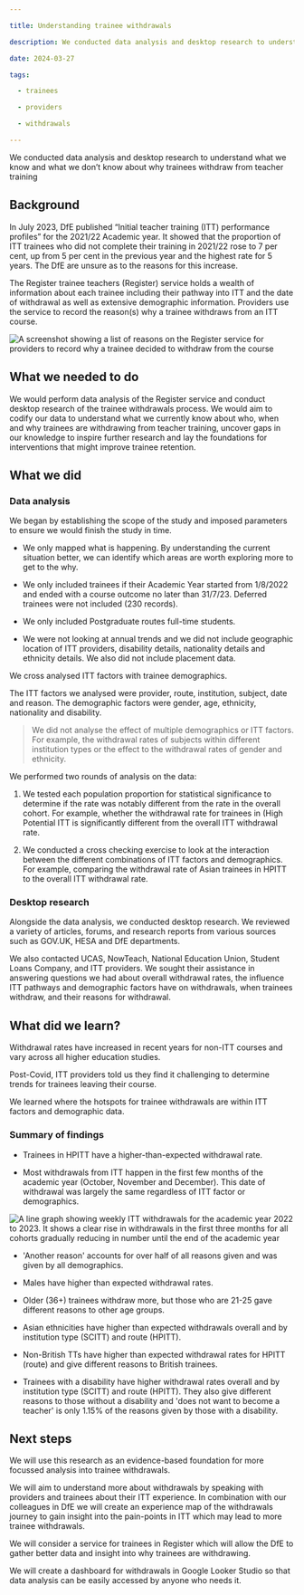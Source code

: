 ```yaml
---  

title: Understanding trainee withdrawals  

description: We conducted data analysis and desktop research to understand what we know and what we don’t know about why trainees withdraw from teacher training  

date: 2024-03-27  

tags:  

  - trainees  

  - providers  

  - withdrawals   

---  
```


We conducted data analysis and desktop research to understand what we know and what we don’t know about why trainees withdraw from teacher training  

## Background  

In July 2023, DfE published “Initial teacher training (ITT) performance profiles” for the 2021/22 Academic year. It showed that the proportion of ITT trainees who did not complete their training in 2021/22 rose to 7 per cent, up from 5 per cent in the previous year and the highest rate for 5 years. The DfE are unsure as to the reasons for this increase. 

The Register trainee teachers (Register) service holds a wealth of information about each trainee including their pathway into ITT and the date of withdrawal as well as extensive demographic information. Providers use the service to record the reason(s) why a trainee withdraws from an ITT course. 

![A screenshot showing a list of reasons on the Register service for providers to record why a trainee decided to withdraw from the course](Why-did-the-trainee-withdraw-from-the-course-Register-trainee-teachers-GOV.UK.png 'A list of reasons on the Register service for providers to record why a trainee decided to withdraw from the course')

## What we needed to do  

We would perform data analysis of the Register service and conduct desktop research of the trainee withdrawals process. We would aim to codify our data to understand what we currently know about who, when and why trainees are withdrawing from teacher training, uncover gaps in our knowledge to inspire further research and lay the foundations for interventions that might improve trainee retention. 

## What we did  

### Data analysis  

We began by establishing the scope of the study and imposed parameters to ensure we would finish the study in time. 

- We only mapped what is happening. By understanding the current situation better, we can identify which areas are worth exploring more to get to the why. 

- We only included trainees if their Academic Year started from 1/8/2022 and ended with a course outcome no later than 31/7/23. Deferred trainees were not included (230 records).  

- We only included Postgraduate routes full-time students.  

- We were not looking at annual trends and we did not include geographic location of ITT providers, disability details, nationality details and ethnicity details. We also did not include placement data.   

We cross analysed ITT factors with trainee demographics.  

The ITT factors we analysed were provider, route, institution, subject, date and reason. The demographic factors were gender, age, ethnicity, nationality and disability.  

> We did not analyse the effect of multiple demographics or ITT factors. For example, the withdrawal rates of subjects within different institution types or the effect to the withdrawal rates of gender and ethnicity.   

We performed two rounds of analysis on the data: 

1. We tested each population proportion for statistical significance to determine if the rate was notably different from the rate in the overall cohort. For example, whether the withdrawal rate for trainees in (High Potential ITT is significantly different from the overall ITT withdrawal rate.   

2. We conducted a cross checking exercise to look at the interaction between the different combinations of ITT factors and demographics. For example, comparing the withdrawal rate of Asian trainees in HPITT to the overall ITT withdrawal rate.   

### Desktop research  

Alongside the data analysis, we conducted desktop research. We reviewed a variety of articles, forums, and research reports from various sources such as GOV.UK, HESA and DfE departments.  

We also contacted UCAS, NowTeach, National Education Union, Student Loans Company, and ITT providers. We sought their assistance in answering questions we had about overall withdrawal rates, the influence ITT pathways and demographic factors have on withdrawals, when trainees withdraw, and their reasons for withdrawal.  

## What did we learn?  

Withdrawal rates have increased in recent years for non-ITT courses and vary across all higher education studies. 

Post-Covid, ITT providers told us they find it challenging to determine trends for trainees leaving their course. 

We learned where the hotspots for trainee withdrawals are within ITT factors and demographic data. 

### Summary of findings  

- Trainees in HPITT have a higher-than-expected withdrawal rate. 

- Most withdrawals from ITT happen in the first few months of the academic year (October, November and December). This date of withdrawal was largely the same regardless of ITT factor or demographics. 

![A line graph showing weekly ITT withdrawals for the academic year 2022 to 2023. It shows a clear rise in withdrawals in the first three months for all cohorts gradually reducing in number until the end of the academic year](Weekly-ITT-withdrawals-for-academic-year-2022_23.png 'ITT withdrawals by date')

- 'Another reason' accounts for over half of all reasons given and was given by all demographics. 

- Males have higher than expected withdrawal rates.   

- Older (36+) trainees withdraw more, but those who are 21-25 gave different reasons to other age groups.   

- Asian ethnicities have higher than expected withdrawals overall and by institution type (SCITT) and route (HPITT).   

- Non-British TTs have higher than expected withdrawal rates for HPITT (route) and give different reasons to British trainees. 

- Trainees with a disability have higher withdrawal rates overall and by institution type (SCITT) and route (HPITT). They also give different reasons to those without a disability and 'does not want to become a teacher' is only 1.15% of the reasons given by those with a disability.  

## Next steps  

We will use this research as an evidence-based foundation for more focussed analysis into trainee withdrawals. 

We will aim to understand more about withdrawals by speaking with providers and trainees about their ITT experience. In combination with our colleagues in DfE we will create an experience map of the withdrawals journey to gain insight into the pain-points in ITT which may lead to more trainee withdrawals. 

We will consider a service for trainees in Register which will allow the DfE to gather better data and insight into why trainees are withdrawing.  

We will create a dashboard for withdrawals in Google Looker Studio so that data analysis can be easily accessed by anyone who needs it.
